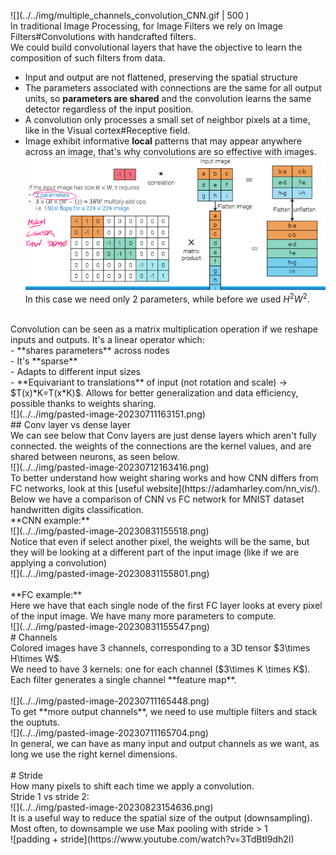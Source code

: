 ![](../../img/multiple_channels_convolution_CNN.gif | 500 )<br>
In traditional Image Processing, for Image Filters we rely on Image Filters#Convolutions with handcrafted filters.<br>
We could build convolutional layers that have the objective to learn the composition of such filters from data.<br>
- Input and output are not flattened, preserving the spatial structure<br>
- The parameters associated with connections are the same for all output units, so **parameters are shared** and the convolution learns the same detector regardless of the input position.<br>
- A convolution only processes a small set of neighbor pixels at a time, like in the Visual cortex#Receptive field.<br>
- Image exhibit informative **local** patterns that may appear anywhere across an image, that's why convolutions are so effective with images.<br>
![](../../img/pasted-image-20230711163000.png)<br>
In this case we need only 2 parameters, while before we used $H^2W^2$.<br>
<br>
Convolution can be seen as a matrix multiplication operation if we reshape inputs and outputs. It's a linear operator which:<br>
- **shares parameters** across nodes<br>
- It's **sparse**<br>
- Adapts to different input sizes<br>
- **Equivariant to translations** of input (not rotation and scale) -> $T(x)*K=T(x*K)$. Allows for better generalization and data efficiency, possible thanks to weights sharing.<br>
![](../../img/pasted-image-20230711163151.png)<br>
## Conv layer vs dense layer<br>
We can see below that Conv layers are just dense layers which aren't fully connected. the weights of the connections are the kernel values, and are shared between neurons, as seen below.<br>
![](../../img/pasted-image-20230712163416.png)<br>
To better understand how weight sharing works and how CNN differs from FC networks, look at this [useful website](https://adamharley.com/nn_vis/). Below we have a comparison of CNN vs FC network for MNIST dataset handwritten digits classification.<br>
**CNN example:**<br>
![](../../img/pasted-image-20230831155518.png)<br>
Notice that even if select another pixel, the weights will be the same, but they will be looking at a different part of the input image (like if we are applying a convolution)<br>
![](../../img/pasted-image-20230831155801.png)<br>
<br>
**FC example:**<br>
Here we have that each single node of the first FC layer looks at every pixel of the input image. We have many more parameters to compute.<br>
![](../../img/pasted-image-20230831155547.png)<br>
# Channels<br>
Colored images have 3 channels, corresponding to a 3D tensor $3\times H\times W$.<br>
We need to have 3 kernels: one for each channel ($3\times K \times K$).<br>
Each filter generates a single channel **feature map**. <br>
<br>
![](../../img/pasted-image-20230711165448.png)<br>
To get **more output channels**, we need to use multiple filters and stack the ouptuts.<br>
![](../../img/pasted-image-20230711165704.png)<br>
In general, we can have as many input and output channels as we want, as long we use the right kernel dimensions.<br>
<br>
# Stride<br>
How many pixels to shift each time we apply a convolution.<br>
Stride 1 vs stride 2:<br>
![](../../img/pasted-image-20230823154636.png)<br>
It is a useful way to reduce the spatial size of the output (downsampling).<br>
Most often, to downsample we use Max pooling with stride > 1<br>
![padding + stride](https://www.youtube.com/watch?v=3TdBtI9dh2I)<br>
